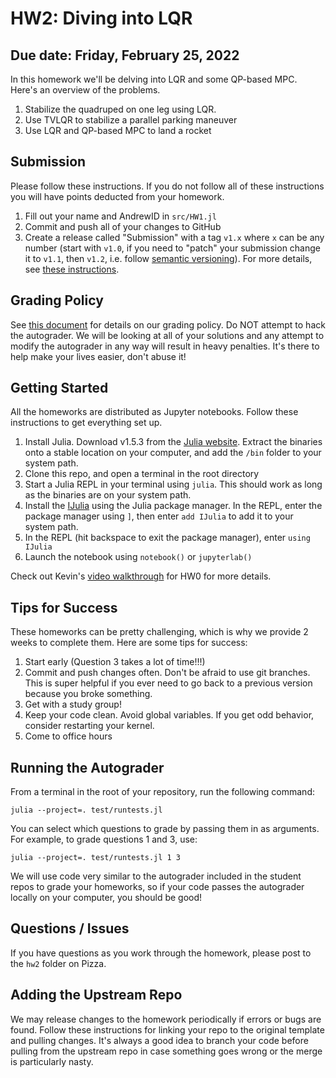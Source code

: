 # HW2: Diving into LQR
## Due date: Friday, February 25, 2022

In this homework we'll be delving into LQR and some QP-based MPC. Here's an overview of the problems.
1. Stabilize the quadruped on one leg using LQR.
2. Use TVLQR to stabilize a parallel parking maneuver
3. Use LQR and QP-based MPC to land a rocket


## Submission
Please follow these instructions. If you do not follow all of these instructions
you will have points deducted from your homework.
1. Fill out your name and AndrewID in `src/HW1.jl`
2. Commit and push all of your changes to GitHub
3. Create a release called "Submission" with a tag `v1.x` where `x` can be any number (start with `v1.0`, if you need to "patch" your submission change it to `v1.1`, then `v1.2`, i.e. follow [semantic versioning](https://semver.org/)). For more details, see [these instructions](https://github.com/Optimal-Control-16-745/JuliaIntro/blob/main/docs/Submission%20Instructions.md).


## Grading Policy
See [this document](https://github.com/Optimal-Control-16-745/JuliaIntro/blob/main/docs/Submission%20Instructions.md) for details on our grading policy. 
Do NOT attempt to hack the autograder. We will be looking at all of your 
solutions and any attempt to modify the autograder in any way will result in
heavy penalties. It's there to help make your lives easier, don't abuse it!

## Getting Started
All the homeworks are distributed as Jupyter notebooks. Follow these instructions to get everything set up.

1. Install Julia. Download v1.5.3 from the [Julia website](https://julialang.org/downloads/). Extract the binaries onto a stable location on your computer, and add the `/bin` folder to your system path.
2. Clone this repo, and open a terminal in the root directory
2. Start a Julia REPL in your terminal using `julia`. This should work as long as the binaries are on your system path.
3. Install the [IJulia](https://github.com/JuliaLang/IJulia.jl) using the Julia package manager. In the REPL, enter the package manager using `]`, then enter `add IJulia` to add it to your system path.
4. In the REPL (hit backspace to exit the package manager), enter `using IJulia`
5. Launch the notebook using `notebook()` or `jupyterlab()`

Check out Kevin's [video walkthrough](https://www.youtube.com/watch?v=I2SC1Mp3Hxs&feature=youtu.be) for HW0 for more details.


## Tips for Success
These homeworks can be pretty challenging, which is why we provide 2 weeks to complete them. Here are some tips for success:
1. Start early (Question 3 takes a lot of time!!!)
2. Commit and push changes often. Don't be afraid to use git branches. This is 
super helpful if you ever need to go back to a previous version because you broke something.
3. Get with a study group!
4. Keep your code clean. Avoid global variables. If you get odd behavior, consider restarting your kernel.
5. Come to office hours


## Running the Autograder
From a terminal in the root of your repository, run the following command:
```shell
julia --project=. test/runtests.jl
```
You can select which questions to grade by passing them in as arguments. For example, to 
grade questions 1 and 3, use:
```shell
julia --project=. test/runtests.jl 1 3
```
We will use code very similar to the autograder included in the student repos to 
grade your homeworks, so if your code passes the autograder locally on your computer, you 
should be good!


## Questions / Issues
If you have questions as you work through the homework, please post to the 
`hw2` folder on Pizza. 

## Adding the Upstream Repo
We may release changes to the homework periodically if errors or bugs are found. Follow these instructions for linking your repo to the original template and pulling changes. It's always a good idea to branch your code before pulling from the upstream repo in case something goes wrong or the merge is particularly nasty. 

